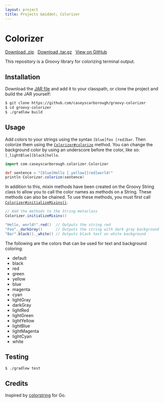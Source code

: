 ```yaml
---
layout: project
title: Projects &middot; Colorizer
---
```


# Colorizer

<i class="icon-cloud-download"></i> <a href="https://github.com/caseyscarborough/groovy-colorizer/zipball/master">Download .zip</a> &nbsp; 
<i class="icon-cloud-download"></i> <a href="https://github.com/caseyscarborough/groovy-colorizer/tarball/master">Download .tar.gz</a> &nbsp; 
<i class="icon-github"></i> <a href="https://github.com/caseyscarborough/groovy-colorizer">View on GitHub</a>


This repository is a Groovy library for colorizing terminal output.

## Installation

Download the [JAR file](http://dl.bintray.com/caseyscarborough/groovy-plugins/colorizer.jar) and add it to your classpath, or clone the project and build the JAR yourself:

```bash
$ git clone https://github.com/caseyscarborough/groovy-colorizer
$ cd groovy-colorizer
$ ./gradlew build
```

## Usage

Add colors to your strings using the syntax `[blue]foo [red]bar`. Then colorize them using the [`Colorizer#colorize`](https://github.com/caseyscarborough/groovy-colorizer/blob/master/src/main/groovy/com/caseyscarborough/colorizer/Colorizer.groovy#L80) method. You can change the background color by using an underscore before the color, like so: `[_lightBlue][black]hello`.

```groovy
import com.caseyscarborough.colorizer.Colorizer

def sentence = "[blue]Hello [_yellow][red]world!"
println Colorizer.colorize(sentence)
```

In addition to this, mixin methods have been created on the Groovy String class to allow you to call the color names as methods on a String. These methods can also be chained. To use these methods, you must first call [`Colorizer#initializeMixins()`](https://github.com/caseyscarborough/groovy-colorizer/blob/master/src/main/groovy/com/caseyscarborough/colorizer/Colorizer.groovy#L72).

```groovy
// Add the methods to the String metaclass
Colorizer.initializeMixins()

"Hello, world!".red()  // Outputs the string red
"Foo"._darkGray()      // Outputs the string with dark gray background
"Bar".black()._white() // Outputs black text on white background
```

The following are the colors that can be used for text and background coloring:

* default
* black
* red
* green
* yellow
* blue
* magenta
* cyan
* lightGray
* darkGray
* lightRed
* lightGreen
* lightYellow
* lightBlue
* lightMagenta
* lightCyan
* white

## Testing

```bash
$ ./gradlew test
```

## Credits

Inspired by [colorstring](https://github.com/mitchellh/colorstring) for Go.